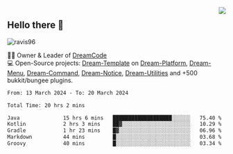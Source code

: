<img align='right' src="https://github-readme-stats.vercel.app/api?username=Ravis96&show_icons=true">

## Hello there 👋
<p align="left"> <img src="https://komarev.com/ghpvc/?username=ravis96&label=Profile%20views&color=0e75b6&style=flat" alt="ravis96" /> </p>

👨‍💻 Owner & Leader of [DreamCode](https://github.com/DreamPoland) <br>
💻 Open-Source projects: [Dream-Template](https://github.com/DreamPoland/dream-template) on [Dream-Platform](https://github.com/DreamPoland/dream-platform), [Dream-Menu](https://github.com/DreamPoland/dream-menu), [Dream-Command](https://github.com/DreamPoland/dream-command), [Dream-Notice](https://github.com/DreamPoland/dream-notice), [Dream-Utilities](https://github.com/DreamPoland/dream-utilities) and +500 bukkit/bungee plugins.

<!--START_SECTION:waka-->

```txt
From: 13 March 2024 - To: 20 March 2024

Total Time: 20 hrs 2 mins

Java              15 hrs 6 mins   ███████████████████░░░░░░   75.40 %
Kotlin            2 hrs 3 mins    ██▓░░░░░░░░░░░░░░░░░░░░░░   10.29 %
Gradle            1 hr 23 mins    █▓░░░░░░░░░░░░░░░░░░░░░░░   06.96 %
Markdown          44 mins         █░░░░░░░░░░░░░░░░░░░░░░░░   03.68 %
Groovy            40 mins         █░░░░░░░░░░░░░░░░░░░░░░░░   03.34 %
```

<!--END_SECTION:waka-->
